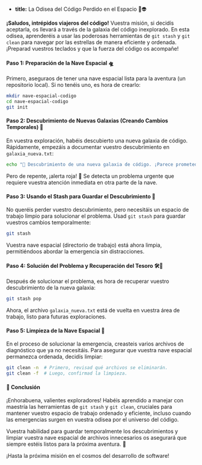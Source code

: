 * **title:** La Odisea del Código Perdido en el Espacio 🚀👽

**¡Saludos, intrépidos viajeros del código!** Vuestra misión, si decidís aceptarla, os llevará a través de la galaxia del código inexplorado. En esta odisea, aprenderéis a usar las poderosas herramientas de `git stash` y `git clean` para navegar por las estrellas de manera eficiente y ordenada. ¡Preparad vuestros teclados y que la fuerza del código os acompañe!

#### Paso 1: Preparación de la Nave Espacial 🛸

Primero, aseguraos de tener una nave espacial lista para la aventura (un repositorio local). Si no tenéis uno, es hora de crearlo:

```bash
mkdir nave-espacial-codigo
cd nave-espacial-codigo
git init
```

#### Paso 2: Descubrimiento de Nuevas Galaxias (Creando Cambios Temporales) 🌌

En vuestra exploración, habéis descubierto una nueva galaxia de código. Rápidamente, empezáis a documentar vuestro descubrimiento en `galaxia_nueva.txt`:

```bash
echo "🌠 Descubrimiento de una nueva galaxia de código. ¡Parece prometedora!" > galaxia_nueva.txt
```

Pero de repente, ¡alerta roja! 🚨 Se detecta un problema urgente que requiere vuestra atención inmediata en otra parte de la nave.

#### Paso 3: Usando el Stash para Guardar el Descubrimiento 🚀

No queréis perder vuestro descubrimiento, pero necesitáis un espacio de trabajo limpio para solucionar el problema. Usad `git stash` para guardar vuestros cambios temporalmente:

```bash
git stash
```

Vuestra nave espacial (directorio de trabajo) está ahora limpia, permitiéndoos abordar la emergencia sin distracciones.

#### Paso 4: Solución del Problema y Recuperación del Tesoro 🛠️💎

Después de solucionar el problema, es hora de recuperar vuestro descubrimiento de la nueva galaxia:

```bash
git stash pop
```

Ahora, el archivo `galaxia_nueva.txt` está de vuelta en vuestra área de trabajo, listo para futuras exploraciones.

#### Paso 5: Limpieza de la Nave Espacial 🧹

En el proceso de solucionar la emergencia, creasteis varios archivos de diagnóstico que ya no necesitáis. Para asegurar que vuestra nave espacial permanezca ordenada, decidís limpiar:

```bash
git clean -n  # Primero, revisad qué archivos se eliminarán.
git clean -f  # Luego, confirmad la limpieza.
```

#### 🤔 Conclusión

¡Enhorabuena, valientes exploradores! Habéis aprendido a manejar con maestría las herramientas de `git stash` y `git clean`, cruciales para mantener vuestro espacio de trabajo ordenado y eficiente, incluso cuando las emergencias surgen en vuestra odisea por el universo del código. 

Vuestra habilidad para guardar temporalmente los descubrimientos y limpiar vuestra nave espacial de archivos innecesarios os asegurará que siempre estéis listos para la próxima aventura. 🌠

¡Hasta la próxima misión en el cosmos del desarrollo de software!
